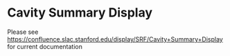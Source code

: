# Cavity Summary Display

Please see https://confluence.slac.stanford.edu/display/SRF/Cavity+Summary+Display for current documentation

